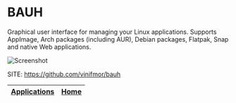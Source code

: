 # BAUH

 Graphical user interface for managing your Linux applications.
 Supports AppImage, Arch packages (including AUR), Debian packages,
 Flatpak, Snap and native Web applications.
 
 ![Screenshot](https://raw.githubusercontent.com/vinifmor/bauh-files/master/pictures/panel-themes.gif)
 
 SITE: https://github.com/vinifmor/bauh

 | [Applications](https://portable-linux-apps.github.io/apps.html) | [Home](https://portable-linux-apps.github.io)
 | --- | --- |
